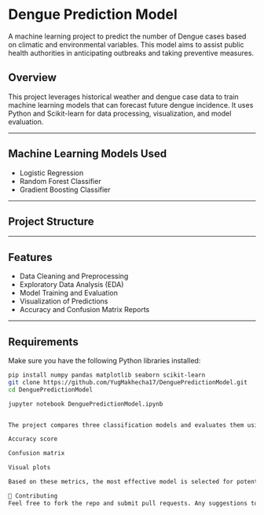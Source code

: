 #  Dengue Prediction Model

A machine learning project to predict the number of Dengue cases based on climatic and environmental variables. This model aims to assist public health authorities in anticipating outbreaks and taking preventive measures.

##  Overview

This project leverages historical weather and dengue case data to train machine learning models that can forecast future dengue incidence. It uses Python and Scikit-learn for data processing, visualization, and model evaluation.

---

##  Machine Learning Models Used

- Logistic Regression
- Random Forest Classifier
- Gradient Boosting Classifier

---

##  Project Structure


---

##  Features

- Data Cleaning and Preprocessing
- Exploratory Data Analysis (EDA)
- Model Training and Evaluation
- Visualization of Predictions
- Accuracy and Confusion Matrix Reports

---

##  Requirements

Make sure you have the following Python libraries installed:

```bash
pip install numpy pandas matplotlib seaborn scikit-learn
git clone https://github.com/YugMakhecha17/DenguePredictionModel.git
cd DenguePredictionModel

jupyter notebook DenguePredictionModel.ipynb


The project compares three classification models and evaluates them using:

Accuracy score

Confusion matrix

Visual plots

Based on these metrics, the most effective model is selected for potential deployment.

🤝 Contributing
Feel free to fork the repo and submit pull requests. Any suggestions to improve the model or code are welcome!
